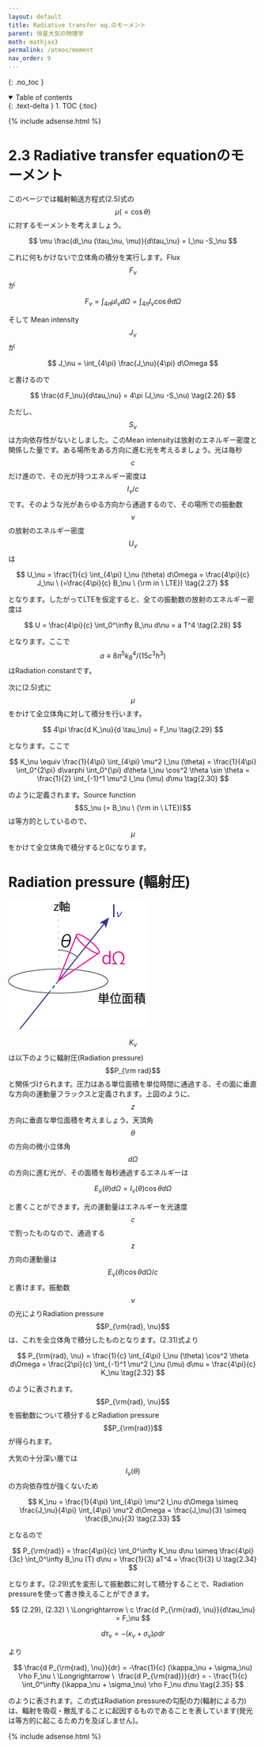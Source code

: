 ```yaml
---
layout: default
title: Radiative transfer eq.のモーメント
parent: 恒星大気の物理学
math: mathjax3
permalink: /atmos/moment
nav_order: 9
---
```


{: .no_toc }

<details open markdown="block">
  <summary>
    Table of contents
  </summary>
  {: .text-delta }
1. TOC
{:toc}
</details>

{% include adsense.html %}

# 2.3 Radiative transfer equationのモーメント

このページでは輻射輸送方程式(2.5)式の$$\mu (= \cos \theta)$$に対するモーメントを考えましょう。

$$
\mu \frac{dI_\nu (\tau_\nu, \mu)}{d\tau_\nu} 
= I_\nu -S_\nu
$$

これに何もかけないで立体角の積分を実行します。Flux $$F_\nu$$が

$$
F_\nu = \int_{4\pi} \mu I_\nu d\Omega 
= \int_{4\pi} I_\nu \cos \theta d\Omega
$$

そして Mean intensity $$J_\nu$$が

$$
J_\nu 
= \int_{4\pi} \frac{J_\nu}{4\pi} d\Omega
$$

と書けるので

$$
\frac{d F_\nu}{d\tau_\nu} 
= 4\pi (J_\nu -S_\nu) \tag{2.26}
$$

ただし、$$S_\nu$$は方向依存性がないとしました。このMean intensityは放射のエネルギー密度と関係した量です。ある場所をある方向に進む光を考えるましょう。光は毎秒$$c$$だけ進ので、その光が持つエネルギー密度は$$I_\nu /c$$です。そのような光があらゆる方向から通過するので、その場所での振動数$$\nu$$の放射のエネルギー密度$$U_\nu$$は

$$
U_\nu 
= \frac{1}{c} \int_{4\pi} I_\nu (\theta) d\Omega 
= \frac{4\pi}{c} J_\nu \ (=\frac{4\pi}{c} B_\nu \ {\rm in \ LTE}) \tag{2.27}
$$

となります。したがってLTEを仮定すると、全ての振動数の放射のエネルギー密度は

$$
U 
= \frac{4\pi}{c} \int_0^\infty B_\nu d\nu 
= a T^4 \tag{2.28}
$$

となります。ここで$$a \equiv 8\pi^5 k_B^4 / (15 c^3 h^3)$$はRadiation constantです。  

次に(2.5)式に$$\mu$$をかけて全立体角に対して積分を行います。

$$
4\pi \frac{d K_\nu}{d \tau_\nu} 
= F_\nu \tag{2.29}
$$

となります。ここで

$$
K_\nu 
\equiv \frac{1}{4\pi} \int_{4\pi} \mu^2 I_\nu (\theta) 
= \frac{1}{4\pi} \int_0^{2\pi} d\varphi \int_0^{\pi} d\theta I_\nu \cos^2 \theta \sin \theta 
= \frac{1}{2} \int_{-1}^1 \mu^2 I_\nu (\mu) d\mu \tag{2.30}
$$

のように定義されます。Source function $$S_\nu (= B_\nu \ {\rm in \ LTE})$$は等方的としているので、$$\mu$$をかけて全立体角で積分すると0になります。

# Radiation pressure (輻射圧)

![z方向に垂直な単位面積を通過する輻射。](/assets/images/atmos/radiation_pressure.png)

$$K_\nu$$は以下のように輻射圧(Radiation pressure) $$P_{\rm rad}$$と関係づけられます。圧力はある単位面積を単位時間に通過する、その面に垂直な方向の運動量フラックスと定義されます。上図のように、$$z$$方向に垂直な単位面積を考えましょう。天頂角$$\theta$$の方向の微小立体角$$d\Omega$$の方向に進む光が、その面積を毎秒通過するエネルギーは

$$
E_\nu (\theta ) d\Omega 
= I_\nu (\theta ) \cos \theta d\Omega \tag{2.31}
$$

と書くことができます。光の運動量はエネルギーを光速度$$c$$で割ったものなので、通過する$$z$$方向の運動量は$$E_\nu (\theta ) \cos \theta d\Omega /c$$と書けます。振動数$$\nu$$の光によりRadiation pressure $$P_{\rm{rad}, \nu}$$は、これを全立体角で積分したものとなります。(2.31)式より

$$
P_{\rm{rad}, \nu} 
= \frac{1}{c} \int_{4\pi} I_\nu (\theta) \cos^2 \theta d\Omega 
= \frac{2\pi}{c} \int_{-1}^1 \mu^2 I_\nu (\mu) d\mu 
= \frac{4\pi}{c} K_\nu \tag{2.32}
$$

のように表されます。$$P_{\rm{rad}, \nu}$$を振動数について積分するとRadiation pressure $$P_{\rm{rad}}$$が得られます。  

大気の十分深い層では$$I_\nu (\theta )$$の方向依存性が強くないため

$$
K_\nu 
= \frac{1}{4\pi} \int_{4\pi} \mu^2 I_\nu d\Omega 
\simeq \frac{J_\nu}{4\pi} \int_{4\pi} \mu^2 d\Omega 
= \frac{J_\nu}{3} 
\simeq \frac{B_\nu}{3} \tag{2.33}
$$

となるので

$$
P_{\rm{rad}} 
= \frac{4\pi}{c} \int_0^\infty K_\nu d\nu 
\simeq \frac{4\pi}{3c} \int_0^\infty B_\nu (T) d\nu 
= \frac{1}{3} aT^4 
= \frac{1}{3} U \tag{2.34}
$$

となります。(2.29)式を変形して振動数に対して積分することで、Radiation pressureを使って書き換えることができます。

$$
(2.29), (2.32) \ \Longrightarrow \ 
c \frac{d P_{\rm{rad}, \nu}}{d\tau_\nu} 
= F_\nu
$$

$$
d\tau_\nu = - (\kappa_\nu + \sigma_\nu) \rho dr
$$

より

$$
\frac{d P_{\rm{rad}, \nu}}{dr} 
= -\frac{1}{c} (\kappa_\nu + \sigma_\nu) \rho F_\nu \ \Longrightarrow \ 
\frac{d P_{\rm{rad}}}{dr} 
= - \frac{1}{c} \int_0^\infty (\kappa_\nu + \sigma_\nu) \rho F_\nu d\nu \tag{2.35}
$$

のように表されます。この式はRadiation pressureの勾配の力(輻射による力)は、輻射を吸収・散乱することに起因するものであることを表しています(発光は等方的に起こるため力を及ぼしません)。

{% include adsense.html %}
